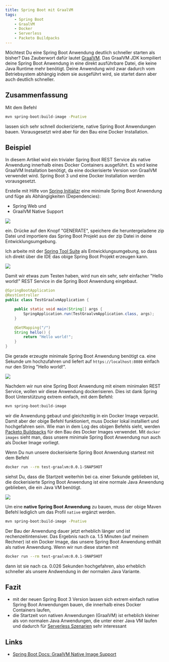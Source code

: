 ```yaml
---
title: Spring Boot mit GraalVM
tags:
    - Spring Boot
    - GraalVM
    - Docker
    - Serverless
    - Packeto Buildpacks
---
```


Möchtest Du eine Spring Boot Anwendung deutlich schneller starten als bisher? Das Zauberwort dafür lautet [GraalVM](https://www.graalvm.org/). Das GraalVM JDK kompiliert deine Spring Boot Anwendung in eine direkt ausführbare Datei, die keine Java Runtime mehr benötigt. Deine Anwendung wird zwar dadurch vom Betriebsystem abhängig indem sie ausgeführt wird, sie startet dann aber auch deutlich schneller.

## Zusammenfassung

Mit dem Befehl

```bash
mvn spring-boot:build-image -Pnative
```

lassen sich sehr schnell dockerizierte, native Spring Boot Anwendungen bauen. Vorausgesetzt wird aber für den Bau eine Docker Installation.

## Beispiel

In diesem Artikel wird ein trivialer Spring Boot REST Service als native Anwendung innerhalb eines Docker Containers ausgeführt. Es wird keine GraalVM Installation benötigt, da eine dockerisierte Version von GraalVM verwendet wird. Spring Boot 3 und eine Docker Installation werden vorausgesetzt.

Erstelle mit Hilfe von [Spring Initializr](https://start.spring.io/)  eine minimale Spring Boot Anwendung und füge als Abhängigkeiten (Dependencies):
- Spring Web und
- GraalVM Native Support
 
![](/assets/images/spring-boot-graalvm-1.jpg)

ein. Drücke auf den Knopf "GENERATE", speichere die heruntergeladene zip Datei und importiere das Spring Boot Projekt aus der zip Datei in deine Entwicklungsumgebung.

Ich arbeite mit der [Spring Tool Suite](https://spring.io/tools) als Entwicklungsumgebung, so dass ich direkt über die IDE das obige Spring Boot Projekt erzeugen kann.

![](/assets/images/spring-boot-graalvm-2.jpg)

Damit wir etwas zum Testen haben, wird nun ein sehr, sehr einfacher "Hello world!" REST Service in die Spring Boot Anwendung eingebaut.

```java
@SpringBootApplication
@RestController
public class TestGraalvmApplication {

	public static void main(String[] args { 
		SpringApplication.run(TestGraalvmApplication.class, args);
	}

	@GetMapping("/")
	String hello() {
		return "Hello world!";
	}
}
```

Die gerade erzeugte minimale Spring Boot Anwendung benötigt ca. eine Sekunde um hochzufahren und liefert auf `https://localhost:8080` einfach nur den String "Hello world!".

![](/assets/images/spring-boot-graalvm-3.jpg)

Nachdem wir nun eine Spring Boot Anwendung mit einem minimalen REST Service, wollen wir diese Anwendung dockerisieren. Dies ist dank Spring Boot Unterstützung extrem einfach, mit dem Befehl:

```bash
mvn spring-boot:build-image
```

wir die Anwendung gebaut und gleichzeitig in ein Docker Image verpackt. Damit aber der obige Befehl funktioniert, muss Docker lokal installiert und hochgefahren sein. Wie man in dem Log des obigen Befehls sieht, werden [Packeto Buildpacks](https://paketo.io/docs/concepts/buildpacks/) für den Bau des Docker Images verwendet. Mit `docker images` sieht man, dass unsere minimale Spring Boot Anwendung nun auch als Docker Image vorliegt.

Wenn Du nun unsere dockerisierte Spring Boot Anwendung startest mit dem Befehl

```bash
docker run --rm test-graalvm:0.0.1-SNAPSHOT
```

siehst Du, dass die Startzeit weiterhin bei ca. einer Sekunde geblieben ist, die dockerisierte Spring Boot Anwendung ist eine normale Java Anwendung geblieben, die ein Java VM benötigt.

![](/assets/images/spring-boot-graalvm-4.jpg)

Um eine **native Spring Boot Anwendung** zu bauen, muss der obige Maven Befehl lediglich um das Profil `native` ergänzt werden. 

```bash
mvn spring-boot:build-image -Pnative
```

Der Bau der Anwendung dauer jetzt erheblich länger und ist rechenzeitintensiver. Das Ergebnis nach ca. 1.5 Minuten (auf meinem Rechner) ist ein Docker Image, das unsere Spring Boot Anwendung enthält als native Anwendung. Wenn wir nun diese starten mit

```bash
docker run --rm test-graalvm:0.0.1-SNAPSHOT
```

dann ist sie nach ca. 0.026 Sekunden hochgefahren, also erheblich schneller als unsere Andwendung in der normalen Java Variante.

## Fazit

- mit der neuen Spring Boot 3 Version lassen sich extrem einfach native Spring Boot Anwendungen bauen, die innerhalb eines Docker Containers laufen,
- die Startzeit von nativen Anwendungen (GraalVM) ist erheblich kleiner als von normalen Java Anwendungen, die unter einer Java VM laufen und dadurch für [Serverless Szenarien](https://en.wikipedia.org/wiki/Serverless_computing) sehr interessant

## Links
- [Spring Boot Docs: GraalVM Native Image Support](https://docs.spring.io/spring-boot/docs/current/reference/html/native-image.html)